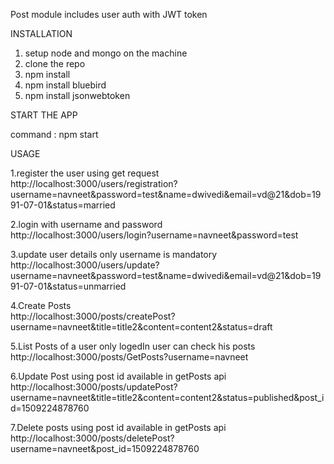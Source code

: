 Post module includes user auth with JWT token

INSTALLATION

1. setup node and mongo on the machine
2. clone the repo
3. npm install
4. npm install bluebird
5. npm install jsonwebtoken


START THE APP

command : npm start

USAGE

1.register the user using get request</br>
http://localhost:3000/users/registration?username=navneet&password=test&name=dwivedi&email=vd@21&dob=1991-07-01&status=married

2.login with username and password</br>
http://localhost:3000/users/login?username=navneet&password=test

3.update user details only username is mandatory</br>
http://localhost:3000/users/update?username=navneet&password=test&name=dwivedi&email=vd@21&dob=1991-07-01&status=unmarried

4.Create Posts</br>
http://localhost:3000/posts/createPost?username=navneet&title=title2&content=content2&status=draft

5.List Posts of a user only logedIn user can check his posts</br>
http://localhost:3000/posts/GetPosts?username=navneet

6.Update Post using post id available in getPosts api</br>
http://localhost:3000/posts/updatePost?username=navneet&title=title2&content=content2&status=published&post_id=1509224878760

7.Delete posts using post id available in getPosts api</br>
http://localhost:3000/posts/deletePost?username=navneet&post_id=1509224878760
